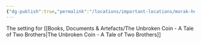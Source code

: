 ```yaml
---
{"dg-publish":true,"permalink":"/locations/important-locations/morak-hold/","tags":["Undiscovered"],"updated":"2025-03-01T21:15:47.494+00:00"}
---
```


The setting for [[Books, Documents & Artefacts/The Unbroken Coin - A Tale of Two Brothers\|The Unbroken Coin - A Tale of Two Brothers]] 
